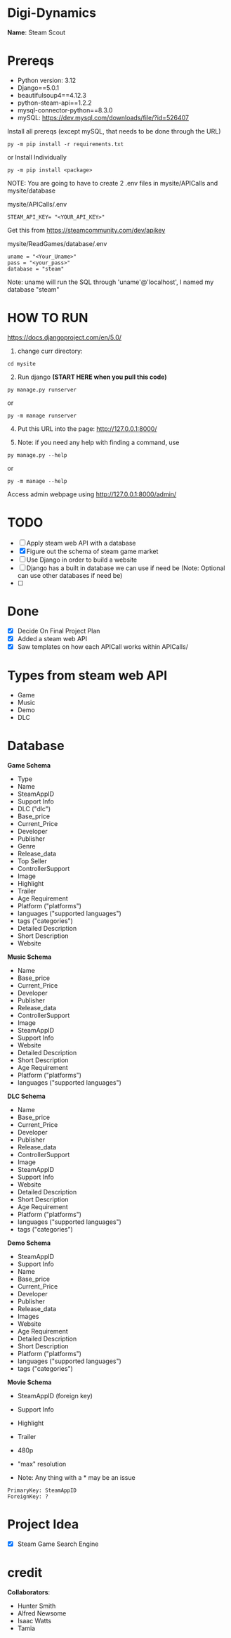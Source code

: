 # Digi-Dynamics
**Name**: Steam Scout 


# Prereqs
- Python version: 3.12
- Django==5.0.1
- beautifulsoup4==4.12.3
- python-steam-api==1.2.2
- mysql-connector-python==8.3.0
- mySQL: https://dev.mysql.com/downloads/file/?id=526407 

Install all prereqs (except mySQL, that needs to be done through the URL)
```
py -m pip install -r requirements.txt
```

or 
Install Individually
```
py -m pip install <package>
```

NOTE: You are going to have to create 2 .env files in mysite/APICalls and mysite/database

mysite/APICalls/.env
```
STEAM_API_KEY= "<YOUR_API_KEY>"
```
Get this from <a href="https://steamcommunity.com/dev/apikey">https://steamcommunity.com/dev/apikey</a>


mysite/ReadGames/database/.env
```
uname = "<Your_Uname>"
pass = "<your_pass>"
database = "steam"
```
Note: uname will run the SQL through 'uname'@'localhost', I named my database "steam" 


# HOW TO RUN
<a href="https://docs.djangoproject.com/en/5.0/">https://docs.djangoproject.com/en/5.0/ </a>

1) change curr directory:

``` 
cd mysite 
```
2) Run django **(START HERE when you pull this code)**
  ```
  py manage.py runserver
  ```
  or 
  ```
  py -m manage runserver
  ```
4) Put this URL into the page:
  <a href = "http://127.0.0.1:8000/">http://127.0.0.1:8000/</a>

5) Note: if you need any help with finding a command, use
```
py manage.py --help
```
or 
```
py -m manage --help
```

Access admin webpage using <a href="http://127.0.0.1:8000/admin/">http://127.0.0.1:8000/admin/</a>
# TODO
- [ ] Apply steam web API with a database
- [X] Figure out the schema of steam game market
- [ ] Use Django in order to build a website
- [ ] Django has a built in database we can use if need be (Note: Optional can use other databases if need be)
- [ ] 

# Done
- [x] Decide On Final Project Plan
- [x] Added a steam web API
- [x] Saw templates on how each APICall works within APICalls/

# Types from steam web API
<ul>
  <li>Game</li>
  <li>Music</li>
  <li>Demo</li>
  <li>DLC</li>
</ul>

# Database
<b>Game Schema</b>
- Type
- Name
- SteamAppID
- Support Info
- DLC ("dlc")
- Base_price
- Current_Price
- Developer 
- Publisher
- Genre
- Release_data
- Top Seller
- ControllerSupport
- Image
- Highlight
- Trailer
- Age Requirement
- Platform ("platforms")
- languages ("supported languages") 
- tags ("categories") 
- Detailed Description
- Short Description
- Website


<b>Music Schema</b>
- Name
- Base_price
- Current_Price
- Developer 
- Publisher
- Release_data
- ControllerSupport
- Image
- SteamAppID
- Support Info
- Website
- Detailed Description
- Short Description
- Age Requirement
- Platform ("platforms")
- languages ("supported languages")

<b>DLC Schema</b>

- Name
- Base_price
- Current_Price
- Developer 
- Publisher
- Release_data
- ControllerSupport
- Image
- SteamAppID
- Support Info
- Website
- Detailed Description
- Short Description
- Age Requirement
- Platform ("platforms")
- languages ("supported languages") 
- tags ("categories") 


<b>Demo Schema</b>
- SteamAppID
- Support Info
- Name
- Base_price
- Current_Price
- Developer 
- Publisher
- Release_data
- Images
- Website
- Age Requirement
- Detailed Description
- Short Description
- Platform ("platforms")
- languages ("supported languages") 
- tags ("categories") 


<b>Movie Schema</b>
- SteamAppID (foreign key)
- Support Info
- Highlight
- Trailer
- 480p
- "max" resolution


- Note: Any thing with a * may be an issue 

```
PrimaryKey: SteamAppID
ForeignKey: ?
```
# Project Idea
- [x] Steam Game Search Engine


# credit
**Collaborators**:  
- Hunter Smith
- Alfred Newsome
- Isaac Watts
- Tamia